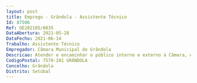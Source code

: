 ```yaml
--- 
layout: post
title: Emprego - Grândola - Assistente Técnico
Id: 87506
Ref: OE202105/0835
DataAbertura: 2021-05-28
DataFecho: 2021-06-14
Trabalho: Assistente Técnico
Empregador: Câmara Municipal de Grândola
Descricao: Atender e encaminhar o público interno e externo à Câmara, em função do tipo de informação ou serviço pretendido  Executar as tarefas relacionadas com o expediente documentação do serviço, de acordo com procedimentos estabelecidos, utilizando equipamento informático e material de escritório  Efetuar o processamento de textos de ofícios, comunicações, avisos e outros documentos, com base em informação fornecida  Emitir documentos de propriedade.
CodigoPostal: 7570-281 GRÂNDOLA
Concelho: Grândola
Distrito: Setúbal
--- 
```

